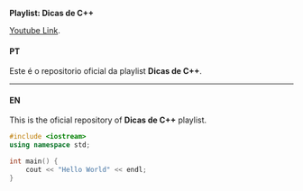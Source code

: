 **Playlist: Dicas de C++**

[Youtube Link](http://youtube.com/cppmaster).

#### PT

Este é o repositorio oficial da playlist **Dicas de C++**.
- - -
#### EN

This is the oficial repository of **Dicas de C++**  playlist.

```cpp
#include <iostream>
using namespace std;

int main() {
	cout << "Hello World" << endl;
}
```
